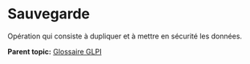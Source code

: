 Sauvegarde
==========

Opération qui consiste à dupliquer et à mettre en sécurité les données.

**Parent topic:** [Glossaire GLPI](../../glpi/glossary.html)

